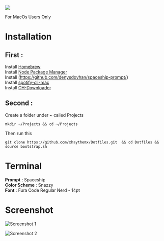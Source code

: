 
![](https://camo.githubusercontent.com/2e32212f6983db005e5c30da065dc3ce8dbd415f/68747470733a2f2f6173736574732e6e69636b666963616e6f2e636f6d2f67682d646f7466696c65732e737667)


For MacOs Users Only  

# Installation

## First :
 Install [Homebrew](https://brew.sh)  
 Install [Node Package Manager](https://github.com/nvm-sh/nvm)  
 Install (https://github.com/denysdovhan/spaceship-prompt/)  
 Install [spotify-cli-mac](https://www.npmjs.com/package/spotify-cli-mac)  
 Install [CH-Downloader](https://github.com/alekseylovchikov/ch-download)  

## Second :

Create a folder under ~ called Projects

    mkdir ~/Projects && cd ~/Projects
    
Then run this 

    git clone https://github.com/xhaythemx/Dotfiles.git  && cd Dotfiles && source bootstrap.sh

# Terminal

**Prompt** : Spaceship  
**Color Scheme**  : Snazzy  
 **Font** : Fura Code Regular Nerd - 14pt  
 
# Screenshot

![Screenshot 1](https://i.imgur.com/E28aw71.png)  

![Screenshot 2](https://i.imgur.com/rSHkF2X.png)  

